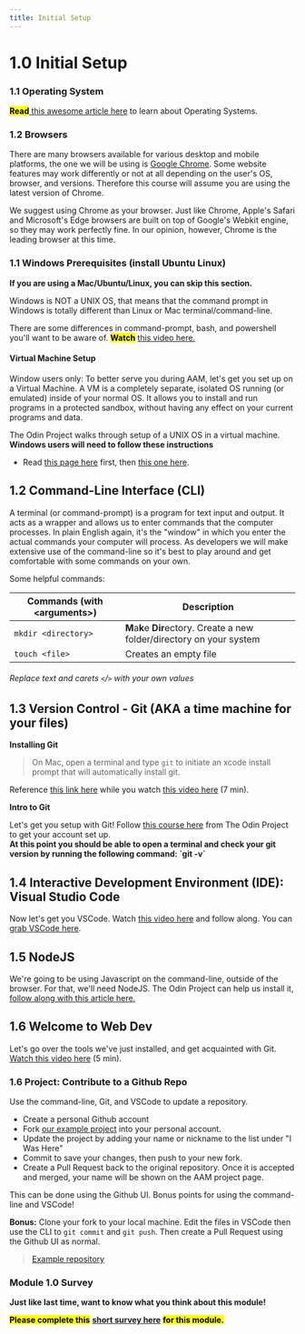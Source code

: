 ```yaml
---
title: Initial Setup
---
```


# 1.0 Initial Setup

### 1.1 Operating System

<mark>**Read**</mark>[ this awesome article here](https://edu.gcfglobal.org/en/computerbasics/understanding-operating-systems/1/) to learn about Operating Systems.

### 1.2 Browsers

There are many browsers available for various desktop and mobile platforms, the one we will be using is [Google Chrome](https://www.google.com/chrome/). Some website features may work differently or not at all depending on the user's OS, browser, and versions. Therefore this course will assume you are using the latest version of Chrome.

We suggest using Chrome as your browser. Just like Chrome, Apple's Safari and Microsoft's Edge browsers are built on top of Google's Webkit engine, so they may work perfectly fine. In our opinion, however, Chrome is the leading browser at this time.

### 1.1 Windows Prerequisites (install Ubuntu Linux)

**If you are using a Mac/Ubuntu/Linux, you can skip this section.**

Windows is NOT a UNIX OS, that means that the command prompt in Windows is totally different than Linux or Mac terminal/command-line.

There are some differences in command-prompt, bash, and powershell you'll want to be aware of. <mark>**Watch**</mark> [this video here.](https://www.youtube.com/watch?v=nahtw_csB5w)

#### Virtual Machine Setup

Window users only: To better serve you during AAM, let's get you set up on a Virtual Machine. A VM is a completely separate, isolated OS running (or emulated) inside of your normal OS. It allows you to install and run programs in a protected sandbox, without having any effect on your current programs and data.

The Odin Project walks through setup of a UNIX OS in a virtual machine. **Windows users will need to follow these instructions**

- Read [this page here](https://www.theodinproject.com/lessons/foundations-installation-overview) first, then [this one here](https://www.theodinproject.com/lessons/foundations-installations).

## 1.2 Command-Line Interface (CLI)

A terminal (or command-prompt) is a program for text input and output. It acts as a wrapper and allows us to enter commands that the computer processes. In plain English again, it's the "window" in which you enter the actual commands your computer will process. As developers we will make extensive use of the command-line so it's best to play around and get comfortable with some commands on your own.

Some helpful commands:

| Commands (with \<arguments\>) | Description |
| --- | --- |
| `mkdir <directory>` | **M**a**k**e **Dir**ectory. Create a new folder/directory on your system |
| `touch <file>` | Creates an empty file |

###### _Replace text and carets `<`/`>` with your own values_

## 1.3 Version Control - Git (AKA a time machine for your files)

**Installing Git**

> On Mac, open a terminal and type `git` to initiate an xcode install prompt that will automatically install git.

Reference [this link here](https://git-scm.com/downloads) while you watch [this video here](https://www.youtube.com/watch?v=N-SKiqoHBnY) (7 min).

**Intro to Git**

Let's get you setup with Git! Follow [this course here](https://www.theodinproject.com/lessons/foundations-git-basics) from The Odin Project to get your account set up.\
**At this point you should be able to open a terminal and check your git version by running the following command: \`git -v\`**

## 1.4 Interactive Development Environment (IDE): Visual Studio Code

Now let's get you VSCode. Watch [this video here](https://code.visualstudio.com/docs/introvideos/basics) and follow along. You can [grab VSCode here](https://vscode.dev/).

## 1.5 NodeJS

We're going to be using Javascript on the command-line, outside of the browser. For that, we'll need NodeJS. The Odin Project can help us install it, [follow along with this article here.](https://www.theodinproject.com/lessons/foundations-installing-node-js)

## 1.6 Welcome to Web Dev

Let's go over the tools we've just installed, and get acquainted with Git. [Watch this video here](https://www.youtube.com/watch?v=HfTXHrWMGVY) (5 min).

### 1.6 Project: Contribute to a Github Repo

Use the command-line, Git, and VSCode to update a repository.

- Create a personal Github account
- Fork [our example project](https://github.com/AAM-Institute/project-001) into your personal account.
- Update the project by adding your name or nickname to the list under "I Was Here"
- Commit to save your changes, then push to your new fork.
- Create a Pull Request back to the original repository. Once it is accepted and merged, your name will be shown on the AAM project page.

This can be done using the Github UI. Bonus points for using the command-line and VSCode!

**Bonus:** Clone your fork to your local machine. Edit the files in VSCode then use the CLI to `git commit` and `git push`. Then create a Pull Request using the Github UI as normal.

> [Example repository](https://github.com/AAM-Institute/project-001)

### Module 1.0 Survey

**Just like last time, want to know what you think about this module!**

<mark>**Please complete this**</mark> [**short survey here**](https://docs.google.com/forms/d/e/1FAIpQLSczM5DwiahZeFhkUoieNQ7xDSMzibc8Q4jDKiTQ-O1beCM1Pg/viewform) <mark>**for this module.**</mark>
